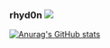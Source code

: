 ### rhyd0n                 ![](https://komarev.com/ghpvc/?username=7ua)
 
 
 
 
 
 
 
 
 
 
 
[![Anurag's GitHub stats](https://github-readme-stats.vercel.app/api?username=rhyd0n)](https://github.com/anuraghazra/github-readme-stats)

 

